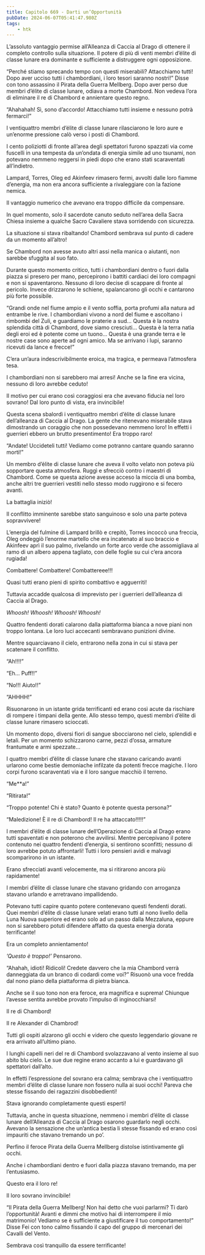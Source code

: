 ```yaml
---
title: Capitolo 669 - Darti un’Opportunità
pubDate: 2024-06-07T05:41:47.980Z
tags:
    - htk
---
```


L’assoluto vantaggio permise all’Alleanza di Caccia al Drago di ottenere il completo controllo sulla situazione. Il potere di più di venti membri d’élite di classe lunare era dominante e sufficiente a distruggere ogni opposizione.

“Perché stiamo sprecando tempo con questi miserabili? Attacchiamo tutti! Dopo aver ucciso tutti i chambordiani, i loro tesori saranno nostri!” Disse con tono assassino il Pirata della Guerra Mellberg. Dopo aver perso due membri d’élite di classe lunare, odiava a morte Chambord. Non vedeva l’ora di eliminare il re di Chambord e annientare questo regno.

“Ahahahah! Sì, sono d’accordo! Attacchiamo tutti insieme e nessuno potrà fermarci!”

I ventiquattro membri d’élite di classe lunare rilasciarono le loro aure e un’enorme pressione calò verso i posti di Chambord.

I cento poliziotti di fronte all’area degli spettatori furono spazzati via come fuscelli in una tempesta da un’ondata di energia simile ad uno tsunami, non potevano nemmeno reggersi in piedi dopo che erano stati scaraventati all’indietro.

Lampard, Torres, Oleg ed Akinfeev rimasero fermi, avvolti dalle loro fiamme d’energia, ma non era ancora sufficiente a rivaleggiare con la fazione nemica.

Il vantaggio numerico che avevano era troppo difficile da compensare.

In quel momento, solo il sacerdote canuto seduto nell’area della Sacra Chiesa insieme a qualche Sacro Cavaliere stava sorridendo con sicurezza.

La situazione si stava ribaltando! Chambord sembrava sul punto di cadere da un momento all’altro!

Se Chambord non avesse avuto altri assi nella manica o aiutanti, non sarebbe sfuggita al suo fato.

Durante questo momento critico, tutti i chambordiani dentro o fuori dalla piazza si presero per mano, percepirono i battiti cardiaci dei loro compagni e non si spaventarono. Nessuno di loro decise di scappare di fronte al pericolo. Invece drizzarono le schiene, spalancarono gli occhi e cantarono più forte possibile.

“Grandi onde nel fiume ampio e il vento soffia, porta profumi alla natura ad entrambe le rive. I chambordiani vivono a nord del fiume e ascoltano i rimbombi del Zuli, e guardiamo le praterie a sud… Questa è la nostra splendida città di Chambord, dove siamo cresciuti… Questa è la terra natìa degli eroi ed è potente come un tuono… Questa è una grande terra e le nostre case sono aperte ad ogni amico. Ma se arrivano i lupi, saranno ricevuti da lance e frecce!”

C’era un’aura indescrivibilmente eroica, ma tragica, e permeava l’atmosfera tesa.

I chambordiani non si sarebbero mai arresi! Anche se la fine era vicina, nessuno di loro avrebbe ceduto!

Il motivo per cui erano così coraggiosi era che avevano fiducia nel loro sovrano! Dal loro punto di vista, era invincibile!

Questa scena sbalordì i ventiquattro membri d’élite di classe lunare dell’alleanza di Caccia al Drago. La gente che ritenevano miserabile stava dimostrando un coraggio che non possedevano nemmeno loro! In effetti i guerrieri ebbero un brutto presentimento! Era troppo raro!

“Andate! Uccideteli tutti! Vediamo come potranno cantare quando saranno morti!”

Un membro d’élite di classe lunare che aveva il volto velato non poteva più sopportare questa atmosfera. Ruggì e sfrecciò contro i maestri di Chambord. Come se questa azione avesse acceso la miccia di una bomba, anche altri tre guerrieri vestiti nello stesso modo ruggirono e si fecero avanti.

La battaglia iniziò!

Il conflitto imminente sarebbe stato sanguinoso e solo una parte poteva sopravvivere!

L’energia del fulmine di Lampard brillò e crepitò, Torres incoccò una freccia, Oleg ondeggiò l’enorme martello che era incatenato al suo braccio e Akinfeev aprì il suo palmo, rivelando un forte arco verde che assomigliava al ramo di un albero appena tagliato, con delle foglie su cui c’era ancora rugiada!

Combattere! Combattere! Combattereee!!!

Quasi tutti erano pieni di spirito combattivo e agguerriti!

Tuttavia accadde qualcosa di imprevisto per i guerrieri dell’alleanza di Caccia al Drago.

<em>Whoosh! Whoosh! Whoosh! Whoosh!</em>

Quattro fendenti dorati calarono dalla piattaforma bianca a nove piani non troppo lontana. Le loro luci accecanti sembravano punizioni divine.

Mentre squarciavano il cielo, entrarono nella zona in cui si stava per scatenare il conflitto.

“Ah!!!!”

“Eh… Puff!!”

“No!!! Aiuto!!”

“AHHHH!”

Risuonarono in un istante grida terrificanti ed erano così acute da rischiare di rompere i timpani della gente. Allo stesso tempo, questi membri d’élite di classe lunare rimasero scioccati.

Un momento dopo, diversi fiori di sangue sbocciarono nel cielo, splendidi e letali. Per un momento schizzarono carne, pezzi d’ossa, armature frantumate e armi spezzate…

I quattro membri d’élite di classe lunare che stavano caricando avanti urlarono come bestie demoniache infilzate da potenti frecce magiche. I loro corpi furono scaraventati via e il loro sangue macchiò il terreno.

“Me**a!”

“Ritirata!”

“Troppo potente! Chi è stato? Quanto è potente questa persona?”

“Maledizione! È il re di Chambord! Il re ha attaccato!!!!!”

I membri d’élite di classe lunare dell’Operazione di Caccia al Drago erano tutti spaventati e non poterono che avvilirsi. Mentre percepivano il potere contenuto nei quattro fendenti d’energia, si sentirono sconfitti; nessuno di loro avrebbe potuto affrontarli! Tutti i loro pensieri avidi e malvagi scomparirono in un istante.

Erano sfrecciati avanti velocemente, ma si ritirarono ancora più rapidamente!

I membri d’élite di classe lunare che stavano gridando con arroganza stavano urlando e arretravano impallidendo.

Potevano tutti capire quanto potere contenevano questi fendenti dorati. Quei membri d’élite di classe lunare velati erano tutti al nono livello della Luna Nuova superiore ed erano solo ad un passo dalla Mezzaluna, eppure non si sarebbero potuti difendere affatto da questa energia dorata terrificante!

Era un completo annientamento!

<em>’Questo è troppo!’</em> Pensarono.

“Ahahah, idioti! Ridicoli! Credete davvero che la mia Chambord verrà danneggiata da un branco di codardi come voi?” Risuonò una voce fredda dal nono piano della piattaforma di pietra bianca.

Anche se il suo tono non era feroce, era magnifica e suprema! Chiunque l’avesse sentita avrebbe provato l’impulso di inginocchiarsi!

Il re di Chambord!

Il re Alexander di Chambrod!

Tutti gli ospiti alzarono gli occhi e videro che questo leggendario giovane re era arrivato all’ultimo piano.

I lunghi capelli neri del re di Chambord svolazzavano al vento insieme al suo abito blu cielo. Le sue due regine erano accanto a lui e guardavano gli spettatori dall’alto.

In effetti l’espressione del sovrano era calma; sembrava che i ventiquattro membri d’élite di classe lunare non fossero nulla ai suoi occhi! Pareva che stesse fissando dei ragazzini disobbedienti!

Stava ignorando completamente questi esperti!

Tuttavia, anche in questa situazione, nemmeno i membri d’élite di classe lunare dell’Alleanza di Caccia al Drago osarono guardarlo negli occhi. Avevano la sensazione che un’antica bestia li stesse fissando ed erano così impauriti che stavano tremando un po’.

Perfino il feroce Pirata della Guerra Mellberg distolse istintivamente gli occhi.

Anche i chambordiani dentro e fuori dalla piazza stavano tremando, ma per l’entusiasmo.

Questo era il loro re!

Il loro sovrano invincibile!

“Il Pirata della Guerra Mellberg! Non hai detto che vuoi parlarmi? Ti darò l’opportunità! Avanti e dimmi che motivo hai di interrompere il mio matrimonio! Vediamo se è sufficiente a giustificare il tuo comportamento!” Disse Fei con tono calmo fissando il capo del gruppo di mercenari dei Cavalli del Vento.

Sembrava così tranquillo da essere terrificante!



